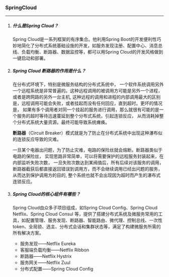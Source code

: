 ### SpringCloud

***

1. ##### 什么是Spring Cloud？

   Spring Cloud是一系列框架的有序集合。他利用Spring  Boot的开发便利性巧妙地简化了分布式系统基础设施的开发，如服务发现注册、配置中心、消息总线、负载均衡、断路器、数据监控等，都可以用Spring Cloud的开发风格做到一键启动和部署。

2. ##### Spring Cloud 断路器的作用是什么？

   在分布式环境下，特别是微服务结构的分布式系统中， 一个软件系统调用另外一个远程系统是非常普遍的。这种远程调用的被调用方可能是另外一个进程，或者是跨网路的另外一台主机, 这种远程的调用和进程的内部调用最大的区别是，远程调用可能会失败，或者挂起而没有任何回应，直到超时。更坏的情况是， 如果有多个调用者对同一个挂起的服务进行调用，那么就很有可能的是一个服务的超时等待迅速蔓延到整个分布式系统，引起连锁反应， 从而消耗掉整个分布式系统大量资源。最终可能导致系统瘫痪。

   **断路器**（Circuit Breaker）模式就是为了防止在分布式系统中出现这种瀑布似的连锁反应导致的灾难。

   一旦某个电器出问题，为了防止灾难，电路的保险丝就会熔断。断路器类似于电路的保险丝， 实现思路非常简单，可以将需要保护的远程服务封装起来，在内部监听失败次数， 一旦失败次数达到某阀值后，所有后续对该服务的调用，断路器截获后都直接返回错误到调用方，而不会继续调用已经出问题的服务， 从而达到保护调用方的目的, 整个系统也就不会出现因为超时而产生的瀑布式连锁反应。

3. ##### Spring Cloud的核心组件有哪些？

   Spring Cloud由众多子项目组成，如Spring Cloud Config、Spring Cloud Netflix、Spring Cloud Consul 等，提供了搭建分布式系统及微服务常用的工具，如配置管理、服务发现、断路器、智能路由、微代理、控制总线、一次性token、全局锁、选主、分布式会话和集群状态等，满足了构建微服务所需的所有解决方案。

   - 服务发现——Netflix Eureka
   - 客服端负载均衡——Netflix Ribbon
   - 断路器——Netflix Hystrix
   - 服务网关——Netflix Zuul
   - 分布式配置——Spring Cloud Config